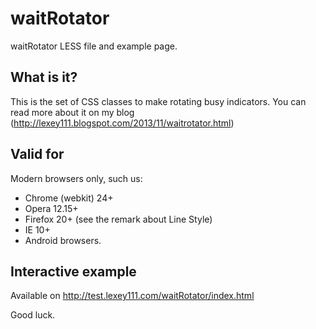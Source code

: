 waitRotator
===========

waitRotator LESS file and example page.

What is it?
-----------

This is the set of CSS classes to make rotating busy indicators. You can read more about it on my blog (http://lexey111.blogspot.com/2013/11/waitrotator.html)

Valid for
---------

Modern browsers only, such us:

* Chrome (webkit) 24+
* Opera 12.15+
* Firefox 20+ (see the remark about Line Style)
* IE 10+
* Android browsers.

Interactive example
-------------------
Available on http://test.lexey111.com/waitRotator/index.html

Good luck.
